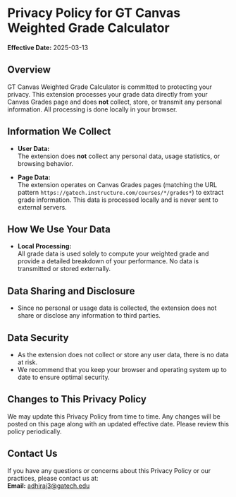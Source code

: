 # Privacy Policy for GT Canvas Weighted Grade Calculator

**Effective Date:** 2025-03-13

## Overview

GT Canvas Weighted Grade Calculator is committed to protecting your privacy. This extension processes your grade data directly from your Canvas Grades page and does **not** collect, store, or transmit any personal information. All processing is done locally in your browser.

## Information We Collect

- **User Data:**  
  The extension does **not** collect any personal data, usage statistics, or browsing behavior.

- **Page Data:**  
  The extension operates on Canvas Grades pages (matching the URL pattern `https://gatech.instructure.com/courses/*/grades*`) to extract grade information. This data is processed locally and is never sent to external servers.

## How We Use Your Data

- **Local Processing:**  
  All grade data is used solely to compute your weighted grade and provide a detailed breakdown of your performance. No data is transmitted or stored externally.

## Data Sharing and Disclosure

- Since no personal or usage data is collected, the extension does not share or disclose any information to third parties.

## Data Security

- As the extension does not collect or store any user data, there is no data at risk.
- We recommend that you keep your browser and operating system up to date to ensure optimal security.

## Changes to This Privacy Policy

We may update this Privacy Policy from time to time. Any changes will be posted on this page along with an updated effective date. Please review this policy periodically.

## Contact Us

If you have any questions or concerns about this Privacy Policy or our practices, please contact us at:  
**Email:** adhiraj3@gatech.edu
